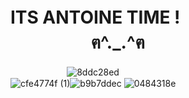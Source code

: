 # ITS ANTOINE TIME !ㅤㅤㅤㅤㅤㅤㅤㅤㅤㅤㅤㅤㅤㅤฅ^._.^ฅ
ㅤㅤㅤㅤㅤㅤㅤ![8ddc28ed](https://github.com/user-attachments/assets/465effc0-0099-447d-873b-e203644a45b8)ㅤㅤㅤㅤㅤㅤㅤㅤㅤㅤㅤㅤㅤㅤㅤㅤㅤㅤㅤㅤㅤ ![cfe4774f (1)](https://github.com/user-attachments/assets/f3ca48af-5f41-482e-9e13-7adf760cf7e9)![b9b7ddec](https://github.com/user-attachments/assets/db34b50b-95f5-4194-a1b8-e3d117690402)
 ![0484318e](https://github.com/user-attachments/assets/a8369ee1-c586-4415-a5da-e31904e30010)




<!--
**AntoineCore/AntoineCore** is a ✨ _special_ ✨ repository because its `README.md` (this file) appears on your GitHub profile.

Here are some ideas to get you started:

- 🔭 I’m currently working on ...
- 🌱 I’m currently learning ...
- 👯 I’m looking to collaborate on ...
- 🤔 I’m looking for help with ...
- 💬 Ask me about ...
- 📫 How to reach me: ...
- 😄 Pronouns: ...
- ⚡ Fun fact: ...
-->
